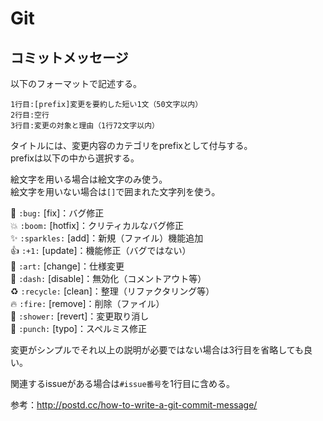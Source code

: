 # Git

## コミットメッセージ

以下のフォーマットで記述する。

```
1行目:[prefix]変更を要約した短い1文（50文字以内）
2行目:空行
3行目:変更の対象と理由（1行72文字以内）
```

タイトルには、変更内容のカテゴリをprefixとして付与する。  
prefixは以下の中から選択する。  

絵文字を用いる場合は絵文字のみ使う。  
絵文字を用いない場合は`[]`で囲まれた文字列を使う。

🐛 `:bug:` [fix]：バグ修正  
💥 `:boom:` [hotfix]：クリティカルなバグ修正  
✨ `:sparkles:` [add]：新規（ファイル）機能追加  
👍 `:+1:` [update]：機能修正（バグではない）  
🎨 `:art:` [change]：仕様変更  
💨 `:dash:` [disable]：無効化（コメントアウト等）  
♻️ `:recycle:` [clean]：整理（リファクタリング等）  
🔥 `:fire:` [remove]：削除（ファイル）  
🚿 `:shower:` [revert]：変更取り消し  
👊 `:punch:` [typo]：スペルミス修正  

変更がシンプルでそれ以上の説明が必要ではない場合は3行目を省略しても良い。

関連するissueがある場合は`#issue番号`を1行目に含める。

参考：http://postd.cc/how-to-write-a-git-commit-message/
